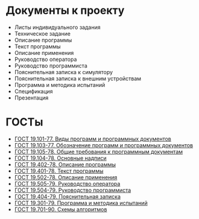 # Документы к проекту

- Листы индивидуального задания
- Техническое задание
- Описание программы
- Текст программы
- Описание применения
- Руководство оператора
- Руководство программиста
- Пояснительная записка к симулятору
- Пояснительная записка к внешним устройствам
- Программа и методика испытаний
- Спецификация
- Презентация

# ГОСТы

- [ГОСТ 19.101-77. Виды программ и программных документов](https://www.swrit.ru/doc/espd/19.101-77.pdf)
- [ГОСТ 19.103-77. Обозначение программ и программных документов](https://www.swrit.ru/doc/espd/19.103-77.pdf)
- [ГОСТ 19.105-78. Общие требования к программным документам](https://www.swrit.ru/doc/espd/19.105-78.pdf)
- [ГОСТ 19.104-78. Основные надписи](https://www.swrit.ru/doc/espd/19.104-78.pdf)
- [ГОСТ 19.402-78. Описание программы](https://www.swrit.ru/doc/espd/19.402-78.pdf)
- [ГОСТ 19.401-78. Текст программы](https://www.swrit.ru/doc/espd/19.401-78.pdf)
- [ГОСТ 19.502-78. Описание применения](https://www.swrit.ru/doc/espd/19.502-78.pdf)
- [ГОСТ 19.505-79. Руководство оператора](https://www.swrit.ru/doc/espd/19.505-79.pdf)
- [ГОСТ 19.504-79. Руководство программиста](https://www.swrit.ru/doc/espd/19.504-79.pdf)
- [ГОСТ 19.404-79. Пояснительная записка](https://www.swrit.ru/doc/espd/19.404-79.pdf)
- [ГОСТ 19.301-79. Программа и методика испытаний](https://www.swrit.ru/doc/espd/19.301-79.pdf)
- [ГОСТ 19.701-90. Схемы алгоритмов](https://www.swrit.ru/doc/espd/19.701-90.pdf)